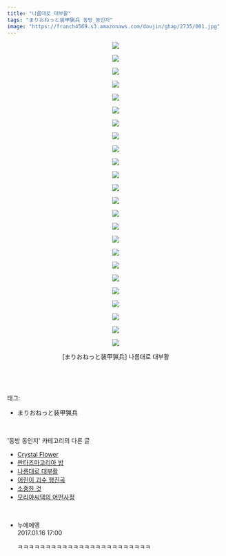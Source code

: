 ```yaml
---
title: "나름대로 대부활"
tags: "まりおねっと装甲猟兵 동방_동인지"
image: "https://franch4569.s3.amazonaws.com/doujin/ghap/2735/001.jpg"
---
```

<div class="article">
<p style="text-align: center; clear: none; float: none;"><img src="{{ site.imgserver2 }}/ghap/2735/001.jpg"/></p>
<p style="text-align: center; clear: none; float: none;"><img src="{{ site.imgserver2 }}/ghap/2735/002.jpg"/></p>
<p style="text-align: center; clear: none; float: none;"><img src="{{ site.imgserver2 }}/ghap/2735/003.jpg"/></p>
<p style="text-align: center; clear: none; float: none;"><img src="{{ site.imgserver2 }}/ghap/2735/004.jpg"/></p>
<p style="text-align: center; clear: none; float: none;"><img src="{{ site.imgserver2 }}/ghap/2735/005.jpg"/></p>
<p style="text-align: center; clear: none; float: none;"><img src="{{ site.imgserver2 }}/ghap/2735/006.jpg"/></p>
<p style="text-align: center; clear: none; float: none;"><img src="{{ site.imgserver2 }}/ghap/2735/007.jpg"/></p>
<p style="text-align: center; clear: none; float: none;"><img src="{{ site.imgserver2 }}/ghap/2735/008.jpg"/></p>
<p style="text-align: center; clear: none; float: none;"><img src="{{ site.imgserver2 }}/ghap/2735/009.jpg"/></p>
<p style="text-align: center; clear: none; float: none;"><img src="{{ site.imgserver2 }}/ghap/2735/010.jpg"/></p>
<p style="text-align: center; clear: none; float: none;"><img src="{{ site.imgserver2 }}/ghap/2735/011.jpg"/></p>
<p style="text-align: center; clear: none; float: none;"><img src="{{ site.imgserver2 }}/ghap/2735/012.jpg"/></p>
<p style="text-align: center; clear: none; float: none;"><img src="{{ site.imgserver2 }}/ghap/2735/013.jpg"/></p>
<p style="text-align: center; clear: none; float: none;"><img src="{{ site.imgserver2 }}/ghap/2735/014.jpg"/></p>
<p style="text-align: center; clear: none; float: none;"><img src="{{ site.imgserver2 }}/ghap/2735/015.jpg"/></p>
<p style="text-align: center; clear: none; float: none;"><img src="{{ site.imgserver2 }}/ghap/2735/016.jpg"/></p>
<p style="text-align: center; clear: none; float: none;"><img src="{{ site.imgserver2 }}/ghap/2735/017.jpg"/></p>
<p style="text-align: center; clear: none; float: none;"><img src="{{ site.imgserver2 }}/ghap/2735/018.jpg"/></p>
<p style="text-align: center; clear: none; float: none;"><img src="{{ site.imgserver2 }}/ghap/2735/019.jpg"/></p>
<p style="text-align: center; clear: none; float: none;"><img src="{{ site.imgserver2 }}/ghap/2735/020.jpg"/></p>
<p style="text-align: center; clear: none; float: none;"><img src="{{ site.imgserver2 }}/ghap/2735/021.jpg"/></p>
<p style="text-align: center; clear: none; float: none;"><img src="{{ site.imgserver2 }}/ghap/2735/022.jpg"/></p>
<p style="text-align: center; clear: none; float: none;"><img src="{{ site.imgserver2 }}/ghap/2735/023.jpg"/></p>
<p style="text-align: center; clear: none; float: none;"><img src="{{ site.imgserver2 }}/ghap/2735/024.jpg"/></p>
<p style="text-align: center; clear: none; float: none;">[まりおねっと装甲猟兵] 나름대로 대부활</p>
<p><br/></p>
</div><br/>
<div class="tagTrail">
<p>태그: </p>
<ul>
<li>まりおねっと装甲猟兵</li>
</ul>
</div><br/>
<div class="another">
<p>'동방 동인지' 카테고리의 다른 글</p>
<ul>
<li><a href="/ghap_2737">Crystal Flower</a></li>
<li><a href="/ghap_2736">판타즈마고리아 밥</a></li>
<li><a href="/ghap_2735">나름대로 대부활</a></li>
<li><a href="/ghap_2734">어린이 괴수 행진곡</a></li>
<li><a href="/ghap_2733">소중한 것</a></li>
<li><a href="/ghap_2732">모리야씨댁의 어떤사정</a></li>
</ul>
</div><br/>
<div class="cb_module cb_fluid">
<div class="cb_wrt cb_profile">
<div class="comment">
<ul>
<li class="cb_thumb_off" id="comment14893092">
<div class="cb_comment_area">
<div class="cb_info_area">
<div class="cb_section">
<span class="cb_nick_name">누에에엥</span>
</div>
<div class="cb_section">
<span class="cb_date">2017.01.16 17:00 </span>
</div>
</div>
<div class="cb_dsc_comment">
<p class="cb_dsc">
											ㅋㅋㅋㅋㅋㅋㅋㅋㅋㅋㅋㅋㅋㅋㅋㅋㅋㅋㅋㅋㅋㅋㅋㅋ
										</p>
</div>
</div></li>
</ul>
</div>
</div><!-- commentList close -->
</div><br/>
